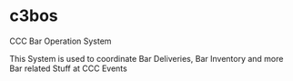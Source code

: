 # c3bos

CCC Bar Operation System

This System is used to coordinate Bar Deliveries, Bar Inventory and more Bar related Stuff at CCC Events
